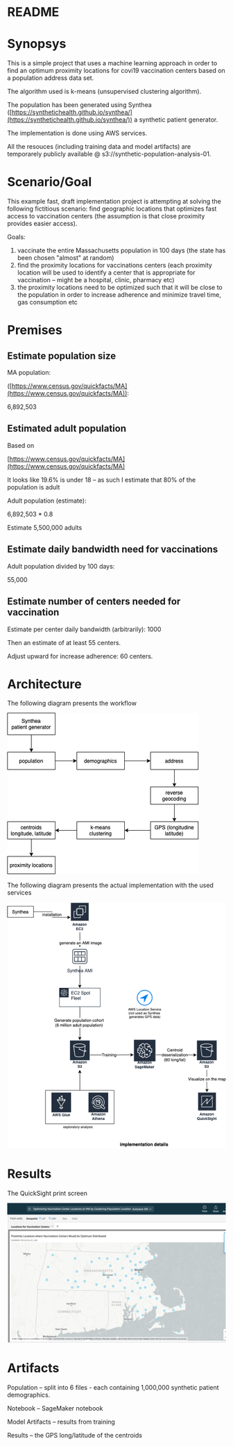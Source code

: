 # README

# Synopsys

This is a simple project that uses a machine learning approach in order to find an optimum proximity locations for covi19 vaccination centers based on a population address data set.

The algorithm used is k-means (unsupervised clustering algorithm).

The population has been generated using Synthea ([https://synthetichealth.github.io/synthea/](https://synthetichealth.github.io/synthea/)) a synthetic patient generator.

The implementation is done using AWS services.

All the resouces (including training data and model artifacts) are temporarely publicly available @ s3://synthetic-population-analysis-01.

# Scenario/Goal

This example fast, draft implementation project is attempting at solving the following fictitious scenario: find geographic locations that optimizes fast access to vaccination centers (the assumption is that close proximity provides easier access).

Goals:

1. vaccinate the entire Massachusetts population in 100 days (the state has been chosen &quot;almost&quot; at random)
2. find the proximity locations for vaccinations centers (each proximity location will be used to identify a center that is appropriate for vaccination – might be a hospital, clinic, pharmacy etc)
3. the proximity locations need to be optimized such that it will be close to the population in order to increase adherence and minimize travel time, gas consumption etc

# Premises

## Estimate population size

MA population:

([https://www.census.gov/quickfacts/MA](https://www.census.gov/quickfacts/MA)):

6,892,503

## Estimated adult population

Based on

[https://www.census.gov/quickfacts/MA](https://www.census.gov/quickfacts/MA)

It looks like 19.6% is under 18 – as such I estimate that 80% of the population is adult

Adult population (estimate):

6,892,503 \* 0.8

Estimate 5,500,000 adults

## Estimate daily bandwidth need for vaccinations

Adult population divided by 100 days:

55,000

## Estimate number of centers needed for vaccination

Estimate per center daily bandwidth (arbitrarily): 1000

Then an estimate of at least 55 centers.

Adjust upward for increase adherence: 60 centers.

# Architecture

The following diagram presents the workflow

![](images/workflow_01.png)

The following diagram presents the actual implementation with the used services

![](images/work_diagrams-implementation.png)

# Results

The QuickSight print screen

![](images/QuickSight_printscreen.png)

# Artifacts

Population – split into 6 files - each containing 1,000,000 synthetic patient demographics.

Notebook – SageMaker notebook

Model Artifacts – results from training

Results – the GPS long/latitude of the centroids
